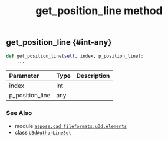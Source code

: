 ﻿---
title: get_position_line method
second_title: Aspose.CAD for Python via .NET API References
description: 
type: docs
weight: 110
url: /python-net/aspose.cad.fileformats.u3d.elements/u3dauthorlineset/get_position_line/
is_root: false
---

## get_position_line {#int-any}





```python
def get_position_line(self, index, p_position_line):
    ...
```


| Parameter | Type | Description |
| :- | :- | :- |
| index | int |  |
| p_position_line | any |  |



### See Also
* module [`aspose.cad.fileformats.u3d.elements`](../../)
* class [`U3dAuthorLineSet`](/cad/python-net/aspose.cad.fileformats.u3d.elements/u3dauthorlineset)
